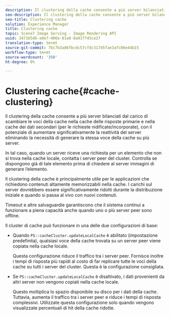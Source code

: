 ```yaml
---
description: Il clustering della cache consente a più server bilanciati dal carico di scambiare le voci della cache nella cache delle risposte primarie e nella cache dei dati secondari (per le richieste nidificate/incorporate), con il potenziale di aumentare significativamente la reattività del server eliminando la necessità di generare la stessa voce della cache su più server.
seo-description: Il clustering della cache consente a più server bilanciati dal carico di scambiare le voci della cache nella cache delle risposte primarie e nella cache dei dati secondari (per le richieste nidificate/incorporate), con il potenziale di aumentare significativamente la reattività del server eliminando la necessità di generare la stessa voce della cache su più server.
seo-title: Clustering cache
solution: Experience Manager
title: Clustering cache
topic: Scene7 Image Serving - Image Rendering API
uuid: 347165d6-a9e7-406e-81a8-8a91f745ce27
translation-type: tm+mt
source-git-commit: 7bc7b3a86fbcdc57cfdc31745fae3afc06e44b15
workflow-type: tm+mt
source-wordcount: '350'
ht-degree: 0%

---
```



# Clustering cache{#cache-clustering}

Il clustering della cache consente a più server bilanciati dal carico di scambiare le voci della cache nella cache delle risposte primarie e nella cache dei dati secondari (per le richieste nidificate/incorporate), con il potenziale di aumentare significativamente la reattività del server eliminando la necessità di generare la stessa voce della cache su più server.

In tal caso, quando un server riceve una richiesta per un elemento che non si trova nella cache locale, contatta i server peer del cluster. Controlla se dispongono già di tale elemento prima di chiedere al server immagini di generare l’elemento.

Il clustering della cache è principalmente utile per le applicazioni che richiedono contenuti altamente memorizzabili nella cache. I carichi sul server dovrebbero essere significativamente ridotti durante la distribuzione iniziale e quando si passa al vivo con nuovi contenuti.

Timeout e altre salvaguardie garantiscono che il sistema continui a funzionare a piena capacità anche quando uno o più server peer sono offline.

Il cluster di cache può funzionare in una delle due configurazioni di base:

* Quando `PS::cacheCluster.updateLocalCache` è abilitato (impostazione predefinita), qualsiasi voce della cache trovata su un server peer viene copiata nella cache locale.

   Questa configurazione riduce il traffico tra i server peer. Fornisce inoltre i tempi di risposta più rapidi al costo di far replicare tutte le voci della cache su tutti i server del cluster. Questa è la configurazione consigliata.

* Se `PS::cacheCluster.updateLocalCache` è disattivato, i dati provenienti da altri server non vengono copiati nella cache locale.

   Questo moltiplica lo spazio disponibile su disco per i dati della cache. Tuttavia, aumenta il traffico tra i server peer e riduce i tempi di risposta complessivi. Utilizzate questa configurazione solo quando vengono visualizzate percentuali di hit della cache ridotte.

